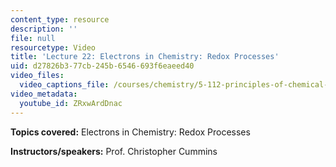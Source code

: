 ```yaml
---
content_type: resource
description: ''
file: null
resourcetype: Video
title: 'Lecture 22: Electrons in Chemistry: Redox Processes'
uid: d27826b3-77cb-245b-6546-693f6eaeed40
video_files:
  video_captions_file: /courses/chemistry/5-112-principles-of-chemical-science-fall-2005/video-lectures/lecture-22-electrons-in-chemistry-redox-processes/ZRxwArdDnac.vtt
video_metadata:
  youtube_id: ZRxwArdDnac
---
```


**Topics covered:** Electrons in Chemistry: Redox Processes

**Instructors/speakers:** Prof. Christopher Cummins